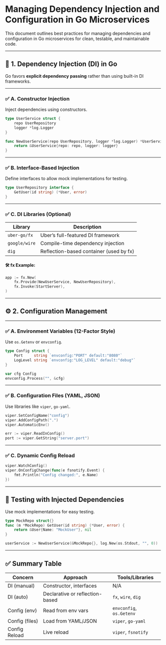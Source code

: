 
# Managing Dependency Injection and Configuration in Go Microservices

This document outlines best practices for managing dependencies and configuration in Go microservices for clean, testable, and maintainable code.

---

## 🧱 1. Dependency Injection (DI) in Go

Go favors **explicit dependency passing** rather than using built-in DI frameworks.

---

### ✅ A. Constructor Injection

Inject dependencies using constructors.

```go
type UserService struct {
    repo UserRepository
    logger *log.Logger
}

func NewUserService(repo UserRepository, logger *log.Logger) *UserService {
    return &UserService{repo: repo, logger: logger}
}
```

---

### ✅ B. Interface-Based Injection

Define interfaces to allow mock implementations for testing.

```go
type UserRepository interface {
    GetUser(id string) (*User, error)
}
```

---

### ✅ C. DI Libraries (Optional)

| Library        | Description                          |
|----------------|--------------------------------------|
| `uber-go/fx`   | Uber’s full-featured DI framework     |
| `google/wire`  | Compile-time dependency injection     |
| `dig`          | Reflection-based container (used by fx)|

#### 🛠️ fx Example:
```go
app := fx.New(
    fx.Provide(NewUserService, NewUserRepository),
    fx.Invoke(StartServer),
)
```

---

## ⚙️ 2. Configuration Management

---

### ✅ A. Environment Variables (12-Factor Style)

Use `os.Getenv` or `envconfig`.

```go
type Config struct {
    Port     string `envconfig:"PORT" default:"8080"`
    LogLevel string `envconfig:"LOG_LEVEL" default:"debug"`
}

var cfg Config
envconfig.Process("", &cfg)
```

---

### ✅ B. Configuration Files (YAML, JSON)

Use libraries like `viper`, `go-yaml`.

```go
viper.SetConfigName("config")
viper.AddConfigPath(".")
viper.AutomaticEnv()

err := viper.ReadInConfig()
port := viper.GetString("server.port")
```

---

### ✅ C. Dynamic Config Reload

```go
viper.WatchConfig()
viper.OnConfigChange(func(e fsnotify.Event) {
    fmt.Println("Config changed:", e.Name)
})
```

---

## 🧪 Testing with Injected Dependencies

Use mock implementations for easy testing.

```go
type MockRepo struct{}
func (m *MockRepo) GetUser(id string) (*User, error) {
    return &User{Name: "MockUser"}, nil
}

userService := NewUserService(&MockRepo{}, log.New(os.Stdout, "", 0))
```

---

## ✅ Summary Table

| Concern         | Approach                        | Tools/Libraries               |
|----------------|----------------------------------|-------------------------------|
| DI (manual)     | Constructor, interfaces          | N/A                           |
| DI (auto)       | Declarative or reflection-based  | `fx`, `wire`, `dig`           |
| Config (env)    | Read from env vars               | `envconfig`, `os.Getenv`      |
| Config (files)  | Load from YAML/JSON              | `viper`, `go-yaml`            |
| Config Reload   | Live reload                      | `viper`, `fsnotify`           |
